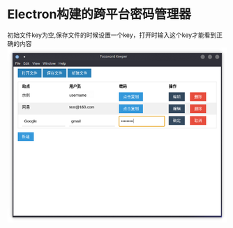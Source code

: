 # Electron构建的跨平台密码管理器
初始文件key为空,保存文件的时候设置一个key，打开时输入这个key才能看到正确的内容
![](./screenshots/Screenshot_20200709_222629.png)